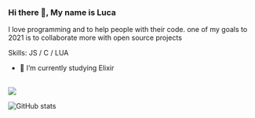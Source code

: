 ### Hi there 👋, My name is Luca

I love programming and to help people with their code. one of my goals to 2021 is to collaborate more with open source projects

Skills: JS / C / LUA

- 🔭 I’m currently studying Elixir

<br>
<a href="https://github.com/anuraghazra/github-readme-stats">
  <img align="center" src="https://github-readme-stats.vercel.app/api/top-langs/?username=synterrr&layout=compact&theme=buefy" />
</a>


![GitHub stats](https://github-readme-stats.vercel.app/api?username=synterrr&show_icons=true)  

